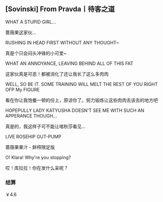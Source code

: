## [Sovinski] From Pravda丨待客之道



WHAT A STUPID GIRL...

蔷薇果这家伙…

RUSHING IN HEAD FIRST WITHOUT ANY THOUGHT~

真是个只会闷头冲锋的小可爱~

WHAT AN ANNOYANCE, LEAVING BEHIND ALL OF THIS FAT

这家伙真是可恶！都被消化了还让我长了这么多肉肉

WELL, SO BE IT. SOME TRAINING WILL MELT THE REST OF YOU RIGHT OFP My FIGURE

看在你让我饱餐一顿的份上，原谅你了。努力锻炼让这些肉肉去该去的地方吧

HOPEPULLY LADY KATYUSHA DOESN'T SEE ME WITH SUCH AN APPERANCE THOUGH...

真是的，我这样子可不能让喀秋莎看见…

LIVE ROSEHIP GUT-PUMP

蔷薇果果汁 - 鲜榨限定版

O! Klara! Why're you stopping?

哎！库拉拉！你在发什么呆呢？

### 结算

￥4.6

